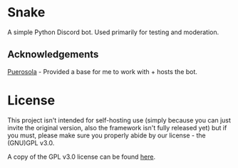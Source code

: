 # Snake
A simple Python Discord bot. Used primarily for testing and moderation.

## Acknowledgements
[Puerosola](https://github.com/Sodre177) - Provided a base for me to work with + hosts the bot.

# License
This project isn't intended for self-hosting use (simply because you can just invite the original version, also the framework isn't fully released yet) but if you must, please make sure you properly abide by our license - the (GNU)GPL v3.0.

A copy of the GPL v3.0 license can be found [here](https://github.com/xFallenLight/snake/blob/master/LICENSE).
